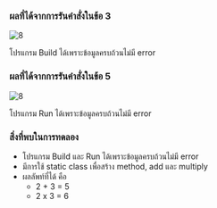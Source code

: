 ### ผลที่ได้จากการรันคำสั่งในข้อ 3

![8](https://github.com/Nitiphum7/03376836-OOP-2566-Lab-05/assets/144196695/7033ae50-6f3f-4da7-8153-49776227458c)


โปรแกรม Build ได้เพราะข้อมูลครบถ้วนไม่มี error

### ผลที่ได้จากการรันคำสั่งในข้อ 5
![8](https://github.com/Nitiphum7/03376836-OOP-2566-Lab-05/assets/144196695/97210bd1-46ad-4fb4-b4ad-3b1224dbf85f)


โปรแกรม Run ได้เพราะข้อมูลครบถ้วนไม่มี error

### สิ่งที่พบในการทดลอง
- โปรแกรม Build และ Run ได้เพราะข้อมูลครบถ้วนไม่มี error
- มีการใช้ static class เพื่อสร้าง method, add และ multiply
- ผลลัพท์ที่ได้ คือ
  - 2 + 3 = 5
  - 2 x 3 = 6
